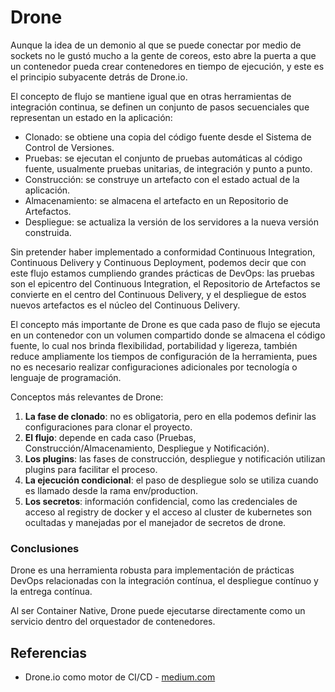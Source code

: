 # Drone
Aunque la idea de un demonio al que se puede conectar por medio de sockets no le gustó mucho a la gente de coreos, esto abre la puerta a que un contenedor pueda crear contenedores en tiempo de ejecución, y este es el principio subyacente detrás de Drone.io.

El concepto de flujo se mantiene igual que en otras herramientas de integración continua, se definen un conjunto de pasos secuenciales que representan un estado en la aplicación:

- Clonado: se obtiene una copia del código fuente desde el Sistema de Control de Versiones.
- Pruebas: se ejecutan el conjunto de pruebas automáticas al código fuente, usualmente pruebas unitarias, de integración y punto a punto.
- Construcción: se construye un artefacto con el estado actual de la aplicación.
- Almacenamiento: se almacena el artefacto en un Repositorio de Artefactos.
- Despliegue: se actualiza la versión de los servidores a la nueva versión construida.

Sin pretender haber implementado a conformidad Continuous Integration, Continuous Delivery y Continuous Deployment, podemos decir que con este flujo estamos cumpliendo grandes prácticas de DevOps: las pruebas son el epicentro del Continuous Integration, el Repositorio de Artefactos se convierte en el centro del Continuous Delivery, y el despliegue de estos nuevos artefactos es el núcleo del Continuous Delivery.

El concepto más importante de Drone es que cada paso de flujo se ejecuta en un contenedor con un volumen compartido donde se almacena el código fuente, lo cual nos brinda flexibilidad, portabilidad y ligereza, también reduce ampliamente los tiempos de configuración de la herramienta, pues no es necesario realizar configuraciones adicionales por tecnología o lenguaje de programación.

Conceptos más relevantes de Drone:
1. **La fase de clonado**: no es obligatoria, pero en ella podemos definir las configuraciones para clonar el proyecto.
2. **El flujo**: depende en cada caso (Pruebas, Construcción/Almacenamiento, Despliegue y Notificación).
3. **Los plugins**: las fases de construcción, despliegue y notificación utilizan plugins para facilitar el proceso.
4. **La ejecución condicional**: el paso de despliegue solo se utiliza cuando es llamado desde la rama env/production.
5. **Los secretos**: información confidencial, como las credenciales de acceso al registry de docker y el acceso al cluster de kubernetes son ocultadas y manejadas por el manejador de secretos de drone.

### Conclusiones
Drone es una herramienta robusta para implementación de prácticas DevOps relacionadas con la integración contínua, el despliegue contínuo y la entrega contínua.

Al ser Container Native, Drone puede ejecutarse directamente como un servicio dentro del orquestador de contenedores.

## Referencias
- Drone.io como motor de CI/CD - [medium.com](https://medium.com/ingenier%C3%ADa-en-tranqui-finanzas/drone-io-como-motor-de-ci-cd-32a8d714320d)
